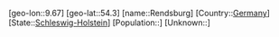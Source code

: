 ﻿---
location: [54.3,9.67]
type: City
tags:
- geo/City


SpocWebEntityId: 33708
isDeleted: false
confidential: public

---
[geo-lon::9.67]
[geo-lat::54.3]
[name::Rendsburg]
[Country::[Germany](geo/Continent/Europe/Germany.md)]
[State::[Schleswig-Holstein](geo/Continent/Europe/Germany/Schleswig-Holstein.md)]
[Population::]
[Unknown::]

